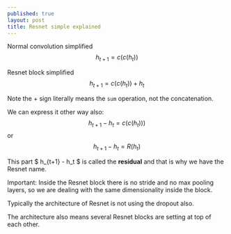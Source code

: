 ```yaml
---
published: true
layout: post
title: Resnet simple explained
---
```



Normal convolution simplified
$$h_{t+1} = c(c(h_t)) $$

Resnet block simplified
$$h_{t+1} = c(c(h_t)) + h_t $$ 

Note the $+$ sign literally means the `sum` operation, not the concatenation.

We can express it other way also:
$$h_{t+1} - h_t = c(c(h_t))) $$
or 
$$h_{t+1} - h_t = R(h_t)$$

This part $ h_{t+1} - h_t $ is called the <b>residual</b> and that is why we have the Resnet name.

Important: Inside the Resnet block there is no stride and no max pooling layers, so we are dealing with the same dimensionality inside the block.

Typically the architecture of Resnet is not using the dropout also.

The architecture also means several Resnet blocks are setting at top of each other.


